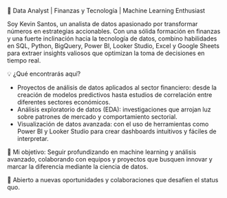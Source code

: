🚀 Data Analyst | Finanzas y Tecnología | Machine Learning Enthusiast

Soy Kevin Santos, un analista de datos apasionado por transformar números en estrategias accionables. Con una sólida formación en finanzas y una fuerte inclinación hacia la tecnología de datos, combino habilidades en SQL, Python, BigQuery, Power BI, Looker Studio, Excel y Google Sheets para extraer insights valiosos que optimizan la toma de decisiones en tiempo real.

💡 ¿Qué encontrarás aquí?

  - Proyectos de análisis de datos aplicados al sector financiero: desde la creación de modelos predictivos hasta estudios de correlación entre diferentes sectores económicos.
  - Análisis exploratorio de datos (EDA): investigaciones que arrojan luz sobre patrones de mercado y comportamiento sectorial.
  - Visualización de datos avanzada: con el uso de herramientas como Power BI y Looker Studio para crear dashboards intuitivos y fáciles de interpretar.
    
🎯 Mi objetivo: Seguir profundizando en machine learning y análisis avanzado, colaborando con equipos y proyectos que busquen innovar y marcar la diferencia mediante la ciencia de datos.

🤝 Abierto a nuevas oportunidades y colaboraciones que desafíen el status quo.

